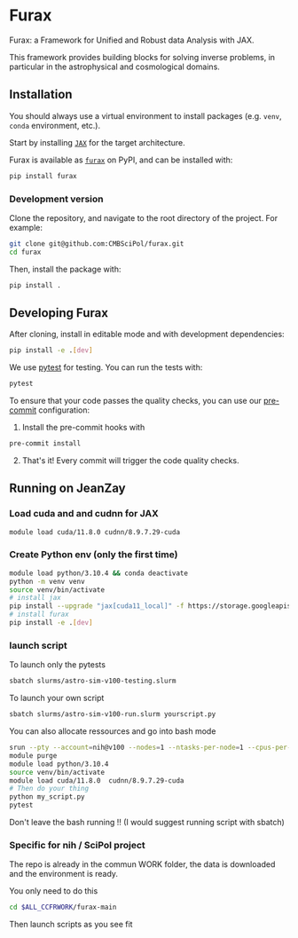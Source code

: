 # Furax

Furax: a Framework for Unified and Robust data Analysis with JAX.

This framework provides building blocks for solving inverse problems, in particular in the astrophysical and cosmological domains.

## Installation

You should always use a virtual environment to install packages (e.g. `venv`, `conda` environment, etc.).

Start by installing [`JAX`](https://jax.readthedocs.io/en/latest/installation.html) for the target architecture.

Furax is available as [`furax`](https://pypi.org/project/furax/) on PyPI, and can be installed with:

```bash
pip install furax
```

### Development version

Clone the repository, and navigate to the root directory of the project.
For example:

```bash
git clone git@github.com:CMBSciPol/furax.git
cd furax
```

Then, install the package with:

```bash
pip install .
```

## Developing Furax

After cloning, install in editable mode and with development dependencies:

```bash
pip install -e .[dev]
```

We use [pytest](https://docs.pytest.org/en/stable/) for testing.
You can run the tests with:

```bash
pytest
```

To ensure that your code passes the quality checks,
you can use our [pre-commit](https://pre-commit.com/) configuration:

1. Install the pre-commit hooks with

```bash
pre-commit install
```

2. That's it! Every commit will trigger the code quality checks.

## Running on JeanZay

### Load cuda and and cudnn for JAX

```bash
module load cuda/11.8.0 cudnn/8.9.7.29-cuda
```

### Create Python env (only the first time)

```bash
module load python/3.10.4 && conda deactivate
python -m venv venv
source venv/bin/activate
# install jax
pip install --upgrade "jax[cuda11_local]" -f https://storage.googleapis.com/jax-releases/jax_cuda_releases.html
# install furax
pip install -e .[dev]
```

### launch script

To launch only the pytests

```bash
sbatch slurms/astro-sim-v100-testing.slurm
```

To launch your own script

```bash
sbatch slurms/astro-sim-v100-run.slurm yourscript.py
```

You can also allocate ressources and go into bash mode

```bash
srun --pty --account=nih@v100 --nodes=1 --ntasks-per-node=1 --cpus-per-task=10 --gres=gpu:1 --hint=nomultithread bash
module purge
module load python/3.10.4
source venv/bin/activate
module load cuda/11.8.0  cudnn/8.9.7.29-cuda
# Then do your thing
python my_script.py
pytest
```

Don't leave the bash running !! (I would suggest running script with sbatch)

### Specific for nih / SciPol project

The repo is already in the commun WORK folder, the data is downloaded and the environment is ready.

You only need to do this

```bash
cd $ALL_CCFRWORK/furax-main
```

Then launch scripts as you see fit
